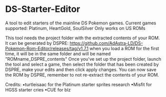 # DS-Starter-Editor
A tool to edit starters of the mainline DS Pokemon games. 
Current games supported: Platinum, HeartGold, SoulSilver
Only works on US ROMs

This tool needs the project folder with the extracted contents of your ROM.
It can be generated by DSPRE: https://github.com/AdAstra-LD/DS-Pokemon-Rom-Editor/releases/tag/v1.7.1 when you load a ROM for the first time, it will be in the same folder and will be named "ROMname_DSPRE_contents"
Once you've set up the project folder, launch the tool and select a game, then select the folder that has been created by DSPRE, make your edits and then click apply changes.
You can now save the ROM by DSPRE, remember to not re-extract the contents of your ROM.

Credits:
•turtleisaac for the Platinum starter sprites research
•Misfit for HGSS starter cries
•CUE for blz
